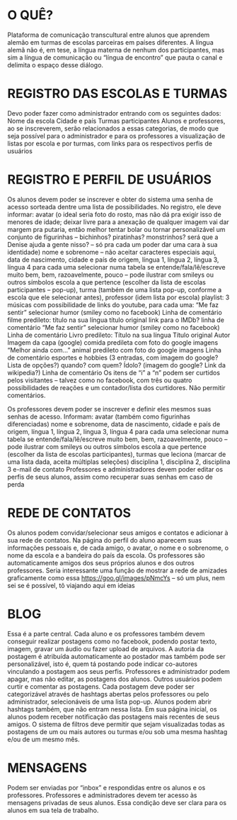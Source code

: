 # O QUÊ?
Plataforma de comunicação transcultural entre alunos que aprendem alemão em turmas de escolas parceiras em países diferentes. A língua alemã não é, em tese, a língua materna de nenhum dos participantes, mas sim a língua de comunicação ou “língua de encontro” que pauta o canal e delimita o espaço desse diálogo.

# REGISTRO DAS ESCOLAS E TURMAS
Devo poder fazer como administrador entrando com os seguintes dados:
Nome da escola
Cidade e país
Turmas participantes
Alunos e professores, ao se inscreverem, serão relacionados a essas categorias, de modo que seja possível para o administrador e para os professores a visualização de listas por escola e por turmas, com links para os respectivos perfis de usuários

# REGISTRO E PERFIL DE USUÁRIOS
Os alunos devem poder se inscrever e obter do sistema uma senha de acesso sorteada dentre uma lista de possibilidades. No registro, ele deve informar:
avatar (o ideal seria foto do rosto, mas não dá pra exigir isso de menores de idade; deixar livre para a anexação de qualquer imagem vai dar margem pra putaria, então melhor tentar bolar ou tornar personalizável um conjunto de figurinhas – bichinhos? piratinhas? monstrinhos? será que a Denise ajuda a gente nisso? – só pra cada um poder dar uma cara à sua identidade)
nome e sobrenome – não aceitar caracteres especiais aqui, 
data de nascimento, 
cidade e país de origem,
língua 1, língua 2, língua 3, língua 4 
para cada uma selecionar numa tabela se entende/fala/lê/escreve muito bem, bem, razoavelmente, pouco – pode ilustrar com smileys ou outros símbolos
escola a que pertence (escolher da lista de escolas participantes – pop-up), 
turma (também de uma lista pop-up, conforme a escola que ele selecionar antes), 
professor (idem lista por escola)
playlist: 3 músicas com possibilidade de links do youtube, para cada uma:
“Me faz sentir” selecionar humor (smiley como no facebook)
Linha de comentário
filme predileto: 
título na sua língua
título original
link para o IMDb?
linha de comentário
“Me faz sentir” selecionar humor (smiley como no facebook)
Linha de comentário
Livro predileto:
Título na sua língua
Título original
Autor
Imagem da capa (google)
comida predileta com foto do google imagens
“Melhor ainda com...”
animal predileto com foto do google imagens
Linha de comentário
esportes e hobbies (3 entradas, com imagem do google? Lista de opções?)
quando?
com quem?
Ídolo? (imagem do google? Link da wikipedia?)
Linha de comentário
Os itens de “i” a “n” podem ser curtidos pelos visitantes – talvez como no facebook, com três ou quatro possibilidades de reações e um contador/lista dos curtidores. Não permitir comentários.

Os professores devem poder se inscrever e definir eles mesmos suas senhas de acesso. Informam: 
avatar (também como figurinhas diferenciadas)
nome e sobrenome, 
data de nascimento,
cidade e país de origem,
língua 1, língua 2, língua 3, língua 4 
para cada uma selecionar numa tabela se entende/fala/lê/escreve muito bem, bem, razoavelmente, pouco – pode ilustrar com smileys ou outros símbolos
escola a que pertence (escolher da lista de escolas participantes), 
turmas que leciona (marcar de uma lista dada, aceita múltiplas seleções)
disciplina 1, disciplina 2, disciplina 3
e-mail de contato
Professores e administradores devem poder editar os perfis de seus alunos, assim como recuperar suas senhas em caso de perda

# REDE DE CONTATOS
Os alunos podem convidar/selecionar seus amigos e contatos e adicionar à sua rede de contatos. Na página do perfil do aluno aparecem suas informações pessoais e, de cada amigo, o avatar, o nome e o sobrenome, o nome da escola e a bandeira do país da escola.
Os professores são automaticamente amigos dos seus próprios alunos e dos outros professores.
Seria interessante uma função de mostrar a rede de amizades graficamente como essa https://goo.gl/images/pNmcYs – só um plus, nem sei se é possível, tô viajando aqui em ideias

# BLOG
Essa é a parte central.
Cada aluno e os professores também devem conseguir realizar postagens como no facebook, podendo postar texto, imagem, gravar um áudio ou fazer upload de arquivos.
A autoria da postagem é atribuída automaticamente ao postador mas também pode ser personalizável, isto é, quem tá postando pode indicar co-autores vinculando a postagem aos seus perfis.
Professores e administrador podem apagar, mas não editar, as postagens dos alunos.
Outros usuários podem curtir e comentar as postagens.
Cada postagem deve poder ser categorizável através de hashtags abertas pelos professores ou pelo administrador, selecionáveis de uma lista pop-up. Alunos podem abrir hashtags também, que não entram nessa lista.
Em sua página inicial, os alunos podem receber notificação das postagens mais recentes de seus amigos. 
O sistema de filtros deve permitir que sejam visualizadas todas as postagens de um ou mais autores ou turmas e/ou sob uma mesma hashtag e/ou de um mesmo mês.

# MENSAGENS 
Podem ser enviadas por “inbox” e respondidas entre os alunos e os professores.
Professores e administradores devem ter acesso às mensagens privadas de seus alunos.
Essa condição deve ser clara para os alunos em sua tela de trabalho.
